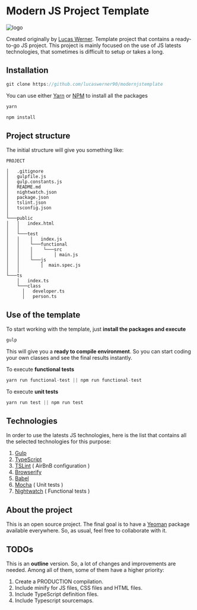# Modern JS Project Template
![logo](https://www.elegantthemes.com/blog/wp-content/uploads/2017/06/Learn-Javascript.jpg "Lucas Werner JS Project Template")

Created originally by [Lucas Werner](https://www.linkedin.com/in/lucas-werner/).
Template project that contains a ready-to-go JS project.
This project is mainly focused on the use of JS latests technologies, that sometimes is difficult to setup or takes a long.
## Installation
```javascript
git clone https://github.com/lucaswerner90/modernjstemplate
```
You can use either [Yarn](https://yarnpkg.com/) or [NPM](https://www.npmjs.com/) to install all the packages
```javascript
yarn
```
```javascript
npm install
```
## Project structure
The initial structure will give you something like:
```
PROJECT

│   .gitignore
│   gulpfile.js
│   gulp.constants.js
│   README.md
│   nightwatch.json
│   package.json
│   tslint.json
│   tsconfig.json
│
└───public
│   │   index.html
│   │
│   └───test
│   │    │   index.js
│   │    └───functional
│   │    │    └───src
│   │    │        │ main.js
│   │    └───js
│   │        │  main.spec.js
│   │
└───ts
    │   index.ts
    └───class
      │   developer.ts
      │   person.ts
```
## Use of the template
To start working with the template, just **install the packages and execute**
```javascript
gulp
```
This will give you a **ready to compile environment**. So you can start coding your own classes and see the final results instantly.

To execute **functional tests**
```javascript
yarn run functional-test || npm run functional-test
```
To execute **unit tests**
```javascript
yarn run test || npm run test
```
## Technologies
In order to use the latests JS technologies, here is the list that contains all the selected technologies for this purpose:
 1. [Gulp](https://gulpjs.com/)
 2. [TypeScript](https://www.typescriptlang.org/)
 3. [TSLint](https://palantir.github.io/tslint/) ( AirBnB configuration )
 4. [Browserify](http://browserify.org/)
 5. [Babel](https://babeljs.io/repl/)
 6. [Mocha](https://mochajs.org/) ( Unit tests )
 7. [Nightwatch](http://nightwatchjs.org/) ( Functional tests )
## About the project
This is an open source project. The final goal is to have a [Yeoman](http://yeoman.io/) package available everywhere.
So, as usual, feel free to collaborate with it.
## TODOs
This is an **outline** version. So, a lot of changes and improvements are needed. Among all of them, some of them have a higher priority:
1. Create a PRODUCTION compilation.
2. Include minify for JS files, CSS files and HTML files.
3. Include TypeScript definition files.
4. Include Typescript sourcemaps.
